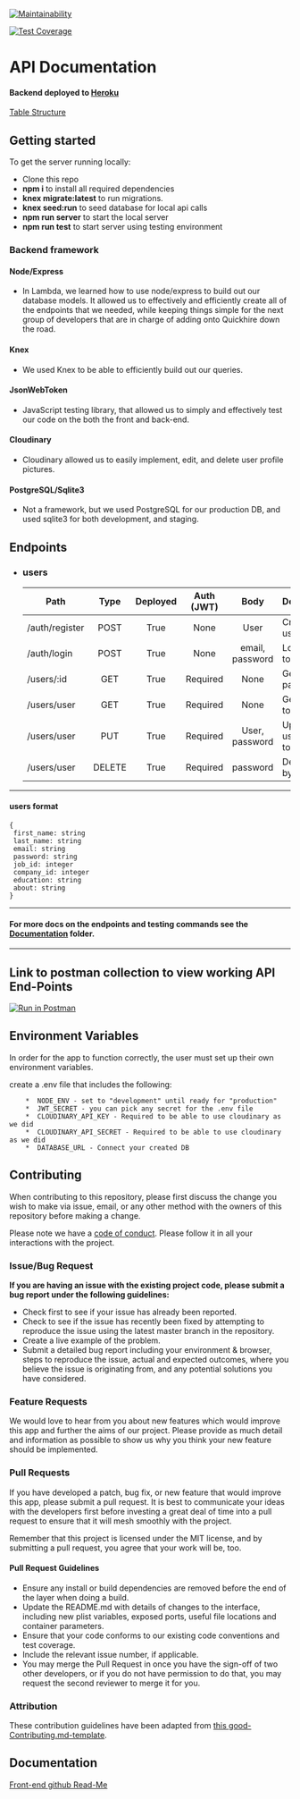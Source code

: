 
[![Maintainability](https://api.codeclimate.com/v1/badges/8ae256b233732b92ab7f/maintainability)](https://codeclimate.com/github/Lambda-School-Labs/Job-Funnel-be/maintainability)

[![Test Coverage](https://api.codeclimate.com/v1/badges/8ae256b233732b92ab7f/test_coverage)](https://codeclimate.com/github/Lambda-School-Labs/Job-Funnel-be/test_coverage)

# API Documentation

#### Backend deployed to [Heroku](https://quickhire.herokuapp.com/) <br>
[Table Structure](https://dbdesigner.page.link/DjSqHkGY7STm3rf76)


## Getting started

To get the server running locally:


- Clone this repo
- **npm i** to install all required dependencies
- **knex migrate:latest** to run migrations.
- **knex seed:run** to seed database for local api calls 
- **npm run server** to start the local server
- **npm run test** to start server using testing environment


### Backend framework 

#### Node/Express

-  In Lambda, we learned how to use node/express to build out our database models. It allowed us to effectively and efficiently create all of the endpoints that we needed, while keeping things simple for the next group of developers that are in charge of adding onto Quickhire down the road. 

#### Knex
- We used Knex to be able to efficiently build out our queries. 
   
####  JsonWebToken
- JavaScript testing library, that allowed us to simply and effectively test our code on the both the front and back-end. 

####  Cloudinary
- Cloudinary allowed us to easily implement, edit, and delete user profile pictures. 

#### PostgreSQL/Sqlite3
- Not a framework, but we used PostgreSQL for our production DB, and used sqlite3 for both development, and staging.


## Endpoints


- ### users
    | Path              | Type   | Deployed | Auth (JWT) | Body               | Description          |
    | ----------------- |:------:|:--------:|:----------:|:------------------:| -------------------- |
    | /auth/register    | POST   |     True | None       | User               | Create new user      |
    | /auth/login       | POST   |     True | None       | email, password    | Log in, get token    |
    | /users/:id        | GET    |     True | Required   | None               | Get user by param ID |
    | /users/user       | GET    |     True | Required   | None               | Get user by token    |
    | /users/user       | PUT    |     True | Required   | User, password     | Update user by token |
    | /users/user       | DELETE |     True | Required   | password           | Delete user by token |
    

---
#### users format

```
{
 first_name: string
 last_name: string
 email: string
 password: string
 job_id: integer
 company_id: integer
 education: string
 about: string 
}
```

---

#### For more docs on the endpoints and testing commands see the [Documentation](https://github.com/Lambda-School-Labs/Job-Funnel-be/tree/master/Documentation) folder.

---

## Link to postman collection to view working API End-Points 

[![Run in Postman](https://run.pstmn.io/button.svg)](https://app.getpostman.com/run-collection/573ca210c5481c7f4047)


##  Environment Variables

In order for the app to function correctly, the user must set up their own environment variables.

create a .env file that includes the following:

```
    *  NODE_ENV - set to "development" until ready for "production"
    *  JWT_SECRET - you can pick any secret for the .env file
    *  CLOUDINARY_API_KEY - Required to be able to use cloudinary as we did 
    *  CLOUDINARY_API_SECRET - Required to be able to use cloudinary as we did 
    *  DATABASE_URL - Connect your created DB
```
    
## Contributing

When contributing to this repository, please first discuss the change you wish to make via issue, email, or any other method with the owners of this repository before making a change.

Please note we have a [code of conduct](./code_of_conduct.md). Please follow it in all your interactions with the project.

### Issue/Bug Request

 **If you are having an issue with the existing project code, please submit a bug report under the following guidelines:**
 - Check first to see if your issue has already been reported.
 - Check to see if the issue has recently been fixed by attempting to reproduce the issue using the latest master branch in the repository.
 - Create a live example of the problem.
 - Submit a detailed bug report including your environment & browser, steps to reproduce the issue, actual and expected outcomes,  where you believe the issue is originating from, and any potential solutions you have considered.

### Feature Requests

We would love to hear from you about new features which would improve this app and further the aims of our project. Please provide as much detail and information as possible to show us why you think your new feature should be implemented.

### Pull Requests

If you have developed a patch, bug fix, or new feature that would improve this app, please submit a pull request. It is best to communicate your ideas with the developers first before investing a great deal of time into a pull request to ensure that it will mesh smoothly with the project.

Remember that this project is licensed under the MIT license, and by submitting a pull request, you agree that your work will be, too.

#### Pull Request Guidelines

- Ensure any install or build dependencies are removed before the end of the layer when doing a build.
- Update the README.md with details of changes to the interface, including new plist variables, exposed ports, useful file locations and container parameters.
- Ensure that your code conforms to our existing code conventions and test coverage.
- Include the relevant issue number, if applicable.
- You may merge the Pull Request in once you have the sign-off of two other developers, or if you do not have permission to do that, you may request the second reviewer to merge it for you.

### Attribution

These contribution guidelines have been adapted from [this good-Contributing.md-template](https://gist.github.com/PurpleBooth/b24679402957c63ec426).

## Documentation
[Front-end github Read-Me](https://github.com/Lambda-School-Labs/Job-Funnel-fe/blob/master/README.md)
